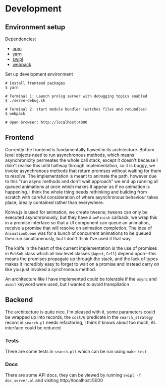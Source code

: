 # Development

## Environment setup

Dependencies:

* [npm](https://www.npmjs.com/)
* [yarn](https://yarnpkg.com/en/)
* [swipl](http://www.swi-prolog.org/)
* [webpack](https://webpack.github.io/)

Set up development environment
```
# Install frontend packages
$ yarn

# Terminal 1: Launch prolog server with debugging topics enabled
$ ./serve-debug.sh

# Terminal 2: start module bundler (watches files and rebundles)
$ webpack

# Open browser: http://localhost:4000
```

## Frontend

Currently the frontend is fundamentally flawed in its architecture. Bottom
level objects need to run asynchronous methods, which means asynchronicity
permeates the whole call stack, except it doesn't because I didn't realise this
until halfway through implementation, so it is buggy, we invoke asynchronous
methods that return promises without waiting for them to resolve. The
implementation is meant to animate the path, however due to this "run async
methods and don't wait approach" we end up running all queued animations at
once which makes it appear as if no animation is happening. I think the whole
thing needs rethinking and building from scratch with careful consideration of
where asynchronous behaviour takes place, ideally contained rather than
everywhere. 

Konva.js is used for animation, we create tweens; tweens can only be executed
asynchronously, but they have a `onFinish` callback, we wrap this in a promise
interface so that a UI component can queue an animation, receive a promise that
will resolve on animation completion. The idea of `AnimationQueue` was for
a bunch of concurrent animations to be queued then run simultaneously, but
I don't think I've used it that way.

The knife in the heart of the current implementation is the use of promises in
`PubSub` class which all low level classes (`Agent`, `Cell`) depend upon--this
means the promises propagate up through the stack, and the lack of types makes
it incredibly easy to forget to wait on a promise and instead carry on like you
just invoked a synchronous method.

An architecture like I have implemented could be tolerable if the `async` and
`await` keyword were used, but I wanted to avoid transpilation 

## Backend

The architecture is quite nice, I'm pleased with it, some parameters could be
wrapped up into records, the `cost/6` predicate in the `search_strategy` record
in `search.pl` needs refactoring, I think it knows about too much; its interface could
be reduced.

### Tests

There are some tests in `search.plt` which can be run using `make test`

### Docs

There are some API docs, they can be viewed by running `swipl -f doc_server.pl`
and visiting http://localhost:5000

